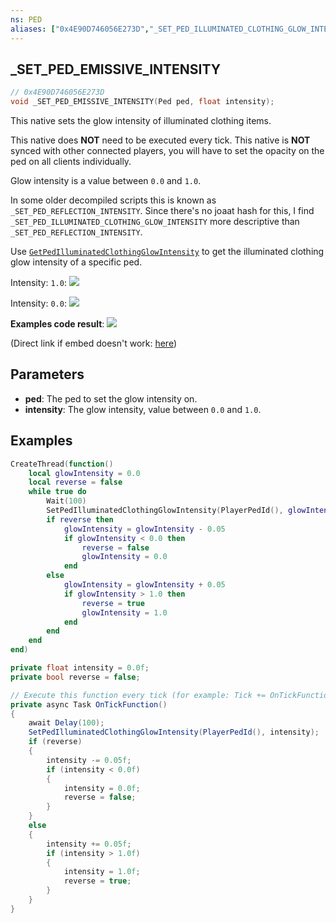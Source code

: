 ```yaml
---
ns: PED
aliases: ["0x4E90D746056E273D","_SET_PED_ILLUMINATED_CLOTHING_GLOW_INTENSITY"]
---
```

## _SET_PED_EMISSIVE_INTENSITY

```c
// 0x4E90D746056E273D
void _SET_PED_EMISSIVE_INTENSITY(Ped ped, float intensity);
```

This native sets the glow intensity of illuminated clothing items.

This native does **NOT** need to be executed every tick.
This native is **NOT** synced with other connected players, you will have to set the opacity on the ped on all clients individually.


Glow intensity is a value between `0.0` and `1.0`.

In some older decompiled scripts this is known as `_SET_PED_REFLECTION_INTENSITY`.
Since there's no joaat hash for this, I find `_SET_PED_ILLUMINATED_CLOTHING_GLOW_INTENSITY` more descriptive than `_SET_PED_REFLECTION_INTENSITY`.

Use [`GetPedIlluminatedClothingGlowIntensity`](#_0x1461B28A06717D68) to get the illuminated clothing glow intensity of a specific ped.

Intensity: `1.0`:
![](https://docs.fivem.net/natives/0x4E90D746056E273D_1.png)

Intensity: `0.0`:
![](https://docs.fivem.net/natives/0x4E90D746056E273D_2.png)

**Examples code result**:
![](https://docs.fivem.net/natives/0x4E90D746056E273D_3.gif)

(Direct link if embed doesn't work: [here](https://docs.fivem.net/natives/0x4E90D746056E273D_3.gif))


## Parameters
* **ped**: The ped to set the glow intensity on.
* **intensity**: The glow intensity, value between `0.0` and `1.0`.

## Examples
```lua
CreateThread(function()
    local glowIntensity = 0.0
    local reverse = false
    while true do
        Wait(100)
        SetPedIlluminatedClothingGlowIntensity(PlayerPedId(), glowIntensity)
        if reverse then
            glowIntensity = glowIntensity - 0.05
            if glowIntensity < 0.0 then
                reverse = false
                glowIntensity = 0.0
            end
        else
            glowIntensity = glowIntensity + 0.05
            if glowIntensity > 1.0 then
                reverse = true
                glowIntensity = 1.0
            end
        end
    end
end)
```

```cs
private float intensity = 0.0f;
private bool reverse = false;

// Execute this function every tick (for example: Tick += OnTickFunction; in your constructor )
private async Task OnTickFunction()
{
    await Delay(100);
    SetPedIlluminatedClothingGlowIntensity(PlayerPedId(), intensity);
    if (reverse)
    {
        intensity -= 0.05f;
        if (intensity < 0.0f)
        {
            intensity = 0.0f;
            reverse = false;
        }
    }
    else
    {
        intensity += 0.05f;
        if (intensity > 1.0f)
        {
            intensity = 1.0f;
            reverse = true;
        }
    }
}
```
